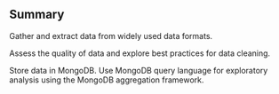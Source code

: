 ## Summary

Gather and extract data from widely used data formats.

Assess the quality of data and explore best practices for data cleaning.

Store data in MongoDB. Use MongoDB query language for exploratory analysis using the MongoDB aggregation framework.
